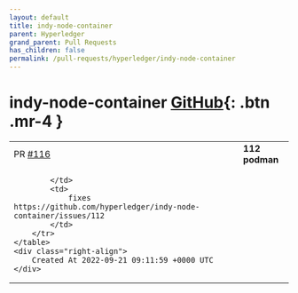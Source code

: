 ```yaml
---
layout: default
title: indy-node-container
parent: Hyperledger
grand_parent: Pull Requests
has_children: false
permalink: /pull-requests/hyperledger/indy-node-container
---
```


# indy-node-container <span class="fs-3 right-align">[GitHub](https://github.com/hyperledger/indy-node-container){: .btn .mr-4 }</span>


<div>
    <table>
        <tr>
            <td>
                PR <a href="https://github.com/hyperledger/indy-node-container/pull/116" class=".btn">#116</a>
            </td>
            <td>
                <b>
                    112 podman
                </b>
            </td>
        </tr>
        <tr>
            <td>
                
            </td>
            <td>
                fixes https://github.com/hyperledger/indy-node-container/issues/112
            </td>
        </tr>
    </table>
    <div class="right-align">
        Created At 2022-09-21 09:11:59 +0000 UTC
    </div>
</div>

